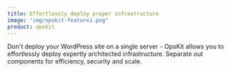 ```yaml
---
title: Effortlessly deploy proper infrastructure
image: "img/opskit-feature1.png"
product: opskit
---
```


Don't deploy your WordPress site on a single server - OpsKit allows you to effortlessly deploy expertly architected infrastructure. Separate out components for efficiency, security and scale.
